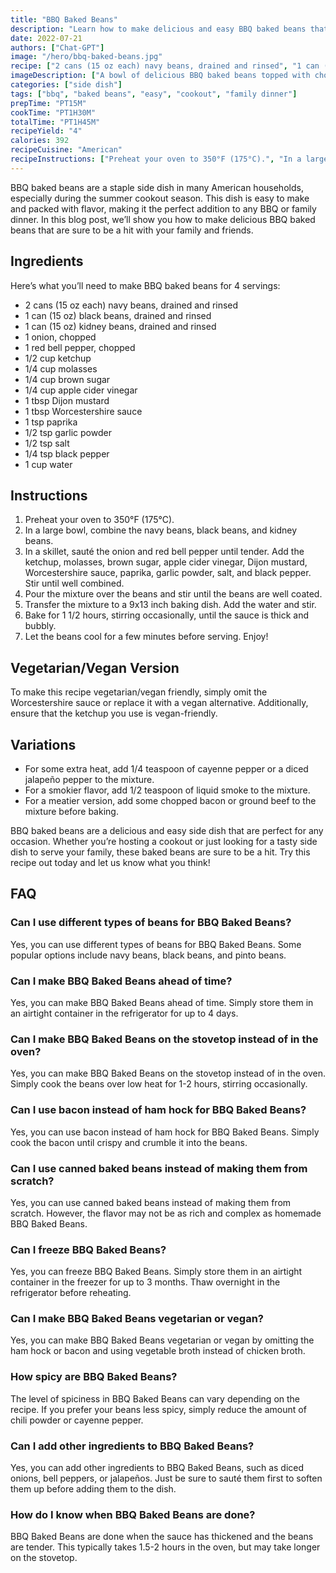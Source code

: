```yaml
---
title: "BBQ Baked Beans"
description: "Learn how to make delicious and easy BBQ baked beans that are perfect for your next cookout or family dinner."
date: 2022-07-21
authors: ["Chat-GPT"]
image: "/hero/bbq-baked-beans.jpg"
recipe: ["2 cans (15 oz each) navy beans, drained and rinsed", "1 can (15 oz) black beans, drained and rinsed", "1 can (15 oz) kidney beans, drained and rinsed", "1 onion, chopped", "1 red bell pepper, chopped", "1/2 cup ketchup", "1/4 cup molasses", "1/4 cup brown sugar", "1/4 cup apple cider vinegar", "1 tbsp Dijon mustard", "1 tbsp Worcestershire sauce", "1 tsp paprika", "1/2 tsp garlic powder", "1/2 tsp salt", "1/4 tsp black pepper", "1 cup water"]
imageDescription: ["A bowl of delicious BBQ baked beans topped with chopped parsley."]
categories: ["side dish"]
tags: ["bbq", "baked beans", "easy", "cookout", "family dinner"]
prepTime: "PT15M"
cookTime: "PT1H30M"
totalTime: "PT1H45M"
recipeYield: "4"
calories: 392
recipeCuisine: "American"
recipeInstructions: ["Preheat your oven to 350°F (175°C).", "In a large bowl, combine the navy beans, black beans, and kidney beans.", "In a skillet, sauté the onion and red bell pepper until tender. Add the ketchup, molasses, brown sugar, apple cider vinegar, Dijon mustard, Worcestershire sauce, paprika, garlic powder, salt, and black pepper. Stir until well combined.", "Pour the mixture over the beans and stir until the beans are well coated.", "Transfer the mixture to a 9x13 inch baking dish. Add the water and stir.", "Bake for 1 1/2 hours, stirring occasionally, until the sauce is thick and bubbly.", "Let the beans cool for a few minutes before serving. Enjoy!"]
---
```


BBQ baked beans are a staple side dish in many American households, especially during the summer cookout season. This dish is easy to make and packed with flavor, making it the perfect addition to any BBQ or family dinner. In this blog post, we’ll show you how to make delicious BBQ baked beans that are sure to be a hit with your family and friends.

## Ingredients

Here’s what you’ll need to make BBQ baked beans for 4 servings:

- 2 cans (15 oz each) navy beans, drained and rinsed
- 1 can (15 oz) black beans, drained and rinsed
- 1 can (15 oz) kidney beans, drained and rinsed
- 1 onion, chopped
- 1 red bell pepper, chopped
- 1/2 cup ketchup
- 1/4 cup molasses
- 1/4 cup brown sugar
- 1/4 cup apple cider vinegar
- 1 tbsp Dijon mustard
- 1 tbsp Worcestershire sauce
- 1 tsp paprika
- 1/2 tsp garlic powder
- 1/2 tsp salt
- 1/4 tsp black pepper
- 1 cup water

## Instructions

1. Preheat your oven to 350°F (175°C).
2. In a large bowl, combine the navy beans, black beans, and kidney beans.
3. In a skillet, sauté the onion and red bell pepper until tender. Add the ketchup, molasses, brown sugar, apple cider vinegar, Dijon mustard, Worcestershire sauce, paprika, garlic powder, salt, and black pepper. Stir until well combined.
4. Pour the mixture over the beans and stir until the beans are well coated.
5. Transfer the mixture to a 9x13 inch baking dish. Add the water and stir.
6. Bake for 1 1/2 hours, stirring occasionally, until the sauce is thick and bubbly.
7. Let the beans cool for a few minutes before serving. Enjoy!

## Vegetarian/Vegan Version

To make this recipe vegetarian/vegan friendly, simply omit the Worcestershire sauce or replace it with a vegan alternative. Additionally, ensure that the ketchup you use is vegan-friendly.

## Variations

- For some extra heat, add 1/4 teaspoon of cayenne pepper or a diced jalapeño pepper to the mixture.
- For a smokier flavor, add 1/2 teaspoon of liquid smoke to the mixture.
- For a meatier version, add some chopped bacon or ground beef to the mixture before baking.

BBQ baked beans are a delicious and easy side dish that are perfect for any occasion. Whether you’re hosting a cookout or just looking for a tasty side dish to serve your family, these baked beans are sure to be a hit. Try this recipe out today and let us know what you think!

## FAQ

### Can I use different types of beans for BBQ Baked Beans?

Yes, you can use different types of beans for BBQ Baked Beans. Some popular options include navy beans, black beans, and pinto beans.

### Can I make BBQ Baked Beans ahead of time?

Yes, you can make BBQ Baked Beans ahead of time. Simply store them in an airtight container in the refrigerator for up to 4 days.

### Can I make BBQ Baked Beans on the stovetop instead of in the oven?

Yes, you can make BBQ Baked Beans on the stovetop instead of in the oven. Simply cook the beans over low heat for 1-2 hours, stirring occasionally.

### Can I use bacon instead of ham hock for BBQ Baked Beans?

Yes, you can use bacon instead of ham hock for BBQ Baked Beans. Simply cook the bacon until crispy and crumble it into the beans.

### Can I use canned baked beans instead of making them from scratch?

Yes, you can use canned baked beans instead of making them from scratch. However, the flavor may not be as rich and complex as homemade BBQ Baked Beans.

### Can I freeze BBQ Baked Beans?

Yes, you can freeze BBQ Baked Beans. Simply store them in an airtight container in the freezer for up to 3 months. Thaw overnight in the refrigerator before reheating.

### Can I make BBQ Baked Beans vegetarian or vegan?

Yes, you can make BBQ Baked Beans vegetarian or vegan by omitting the ham hock or bacon and using vegetable broth instead of chicken broth.

### How spicy are BBQ Baked Beans?

The level of spiciness in BBQ Baked Beans can vary depending on the recipe. If you prefer your beans less spicy, simply reduce the amount of chili powder or cayenne pepper.

### Can I add other ingredients to BBQ Baked Beans?

Yes, you can add other ingredients to BBQ Baked Beans, such as diced onions, bell peppers, or jalapeños. Just be sure to sauté them first to soften them up before adding them to the dish.

### How do I know when BBQ Baked Beans are done?

BBQ Baked Beans are done when the sauce has thickened and the beans are tender. This typically takes 1.5-2 hours in the oven, but may take longer on the stovetop.